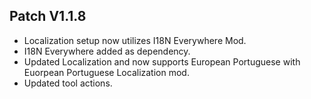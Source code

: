 ﻿## Patch V1.1.8
* Localization setup now utilizes I18N Everywhere Mod.
* I18N Everywhere added as dependency.
* Updated Localization and now supports European Portuguese with Euorpean Portuguese Localization mod.
* Updated tool actions.